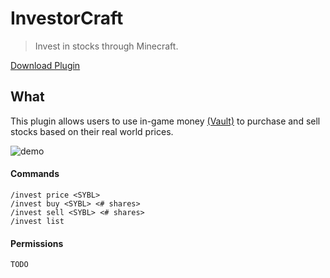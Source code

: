 # InvestorCraft

> Invest in stocks through Minecraft.

[Download Plugin](https://github.com/sshh12/InvestorCraft/releases)

## What

This plugin allows users to use in-game money [(Vault)](https://dev.bukkit.org/projects/vault) to purchase and sell stocks based on their real world prices.

![demo](https://user-images.githubusercontent.com/6625384/58374471-45d9a900-7f04-11e9-82ad-e2e7d6b7161b.gif)

#### Commands
```
/invest price <SYBL>
/invest buy <SYBL> <# shares>
/invest sell <SYBL> <# shares>
/invest list
```

#### Permissions
```TODO```
